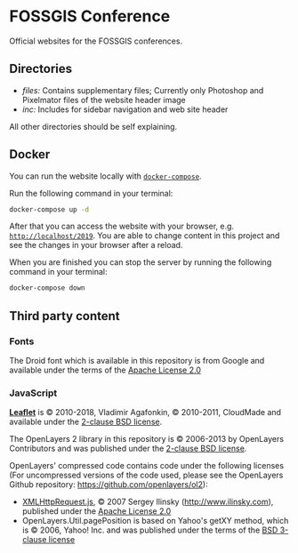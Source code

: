 # FOSSGIS Conference

Official websites for the FOSSGIS conferences.

## Directories

- *files:* Contains supplementary files; Currently only Photoshop and Pixelmator files of the website header image
- *inc:* Includes for sidebar navigation and web site header

All other directories should be self explaining.

## Docker

You can run the website locally with [`docker-compose`](https://docs.docker.com/compose/).

Run the following command in your terminal:

```bash
docker-compose up -d
```

After that you can access the website with your browser, e.g. [`http://localhost/2019`](https://lcaolhost/2019). You are
able to change content in this project and see the changes in your browser after a reload.

When you are finished you can stop the server by running the following command in your terminal:

```bash
docker-compose down
```

## Third party content

### Fonts

The Droid font which is available in this repository is from Google and available under the terms
of the [Apache License 2.0](https://www.apache.org/licenses/LICENSE-2.0)

### JavaScript

**[Leaflet](https://leafletjs.com)** is © 2010-2018, Vladimir Agafonkin, ©
2010-2011, CloudMade and available under the [2-clause BSD
license](https://github.com/Leaflet/Leaflet/blob/master/LICENSE).

The OpenLayers 2 library in this repository is © 2006-2013 by OpenLayers
Contributors and was published under the [2-clause BSD
license](https://openlayers.org/dev/license.txt).

OpenLayers' compressed code contains code under the following licenses (For
uncompressed versions of the code used, please see the OpenLayers Github
repository: <https://github.com/openlayers/ol2>):

* [XMLHttpRequest.js](http://code.google.com/p/xmlhttprequest), © 2007 Sergey
  Ilinsky (http://www.ilinsky.com), published under the [Apache License
  2.0](http://www.apache.org/licenses/LICENSE-2.0)
* OpenLayers.Util.pagePosition is based on Yahoo's getXY method, which is ©
  2006, Yahoo! Inc. and was published under the terms of the [BSD 3-clause
  license](https://opensource.org/licenses/BSD-3-Clause)

